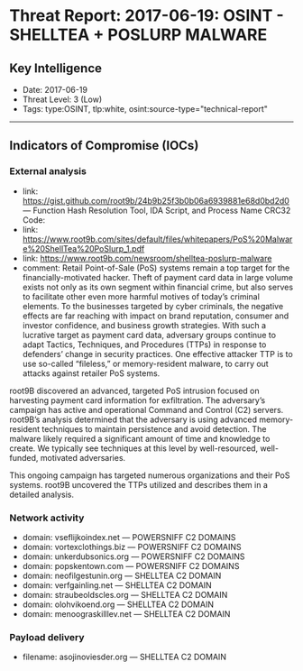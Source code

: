 # Threat Report: 2017-06-19: OSINT - SHELLTEA + POSLURP MALWARE


## Key Intelligence
* Date: 2017-06-19
* Threat Level: 3 (Low)
* Tags: type:OSINT, tlp:white, osint:source-type="technical-report"

---

## Indicators of Compromise (IOCs)
### External analysis
* link: https://gist.github.com/root9b/24b9b25f3b0b06a6939881e68d0bd2d0 — Function  Hash  Resolution  Tool,  IDA  Script,  and  Process  Name  CRC32  Code:
* link: https://www.root9b.com/sites/default/files/whitepapers/PoS%20Malware%20ShellTea%20PoSlurp_1.pdf
* link: https://www.root9b.com/newsroom/shelltea-poslurp-malware
* comment: Retail Point-of-Sale (PoS) systems remain a top target for the financially-motivated hacker. Theft of payment card data in large volume exists not only as its own segment within financial crime, but also serves to facilitate other even more harmful motives of today’s criminal elements. To the businesses targeted by cyber criminals, the negative effects are far reaching with impact on brand reputation, consumer and investor confidence, and business growth strategies. With such a lucrative target as payment card data, adversary groups continue to adapt Tactics, Techniques, and Procedures (TTPs) in response to defenders’ change in security practices. One effective attacker TTP is to use so-called “fileless,” or memory-resident malware, to carry out attacks against retailer PoS systems. 

root9B discovered an advanced, targeted PoS intrusion focused on harvesting payment card information for exfiltration. The adversary’s campaign has active and operational Command and Control (C2) servers. root9B’s analysis determined that the adversary is using advanced memory-resident techniques to maintain persistence and avoid detection. The malware likely required a significant amount of time and knowledge to create. We typically see techniques at this level by well-resourced, well-funded, motivated adversaries.

This ongoing campaign has targeted numerous organizations and their PoS systems. root9B uncovered the TTPs utilized and describes them in a detailed analysis.

### Network activity
* domain: vseflijkoindex.net — POWERSNIFF C2 DOMAINS
* domain: vortexclothings.biz — POWERSNIFF C2 DOMAINS
* domain: unkerdubsonics.org — POWERSNIFF C2 DOMAINS
* domain: popskentown.com — POWERSNIFF C2 DOMAINS
* domain: neofilgestunin.org — SHELLTEA C2 DOMAIN
* domain: verfgainling.net — SHELLTEA C2 DOMAIN
* domain: straubeoldscles.org — SHELLTEA C2 DOMAIN
* domain: olohvikoend.org — SHELLTEA C2 DOMAIN
* domain: menoograskilllev.net — SHELLTEA C2 DOMAIN

### Payload delivery
* filename: asojinoviesder.org — SHELLTEA C2 DOMAIN
